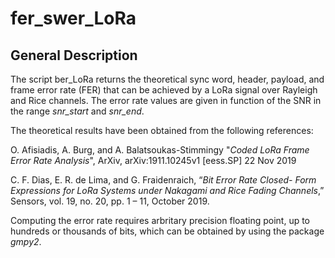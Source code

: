 # fer_swer_LoRa
## General Description

The script ber_LoRa returns the theoretical sync word, header, payload, and frame error rate (FER) that can be achieved by a LoRa signal over Rayleigh and Rice channels. The error rate values are given in function of the SNR in the range *snr_start* and *snr_end*. 

The theoretical results have been obtained from the following references: 

O. Afisiadis, A. Burg, and A. Balatsoukas-Stimmingy "*Coded LoRa Frame Error Rate Analysis*", ArXiv, arXiv:1911.10245v1 [eess.SP] 22 Nov 2019

C. F. Dias, E. R. de Lima, and G. Fraidenraich, “*Bit Error Rate Closed-
Form Expressions for LoRa Systems under Nakagami and Rice Fading
Channels*,” Sensors, vol. 19, no. 20, pp. 1 – 11, October 2019. 

Computing the error rate requires arbritary precision floating point, up to hundreds or thousands of bits, which can be obtained by using the package *gmpy2*. 
